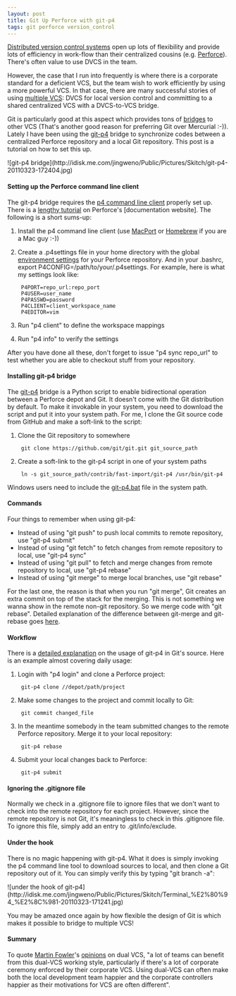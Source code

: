 ```yaml
---
layout: post
title: Git Up Perforce with git-p4
tags: git perforce version_control
---
```


[Distributed version control systems][11] open up lots of flexibility and provide lots of efficiency in work-flow than their centralized cousins (e.g. [Perforce][12]). There's often value to use DVCS in the team. 

However, the case that I run into frequently is where there is a corporate standard for a deficient VCS, but the team wish to work efficiently by using a more powerful VCS. In that case, there are many successful stories of using [multiple VCS][13]: DVCS for local version control and committing to a shared centralized VCS with a DVCS-to-VCS bridge. 

Git is particularly good at this aspect which provides tons of [bridges][1] to other VCS (That's another good reason for preferring Git over Mercurial :-)). Lately I have been using the [git-p4][2] bridge to synchronize codes between a centralized Perforce repository and a local Git repository. This post is a tutorial on how to set this up.

<div class="center" markdown="1">	
	![git-p4 bridge](http://idisk.me.com/jingweno/Public/Pictures/Skitch/git-p4-20110323-172404.jpg)
</div>

#### Setting up the Perforce command line client

The git-p4 bridge requires the [p4 command line client][3] properly set up. There is a [lengthy tutorial][14] on Perforce's [documentation website]. The following is a short sums-up:

1. Install the p4 command line client (use [MacPort][5] or [Homebrew][6] if you are a Mac guy :-))
2. Create a .p4settings file in your home directory with the global [environment settings][7] for your Perforce repository. And in your .bashrc, export P4CONFIG=/path/to/your/.p4settings. For example, here is what my settings look like:

		P4PORT=repo_url:repo_port
		P4USER=user_name
		P4PASSWD=password
		P4CLIENT=client_workspace_name
		P4EDITOR=vim

3. Run "p4 client" to define the workspace mappings
4. Run "p4 info" to verify the settings

After you have done all these, don't forget to issue "p4 sync repo_url" to test whether you are able to checkout stuff from your repository.

#### Installing git-p4 bridge

The [git-p4][8] bridge is a Python script to enable bidirectional operation between a Perforce depot and Git. It doesn't come with the Git distribution by default. To make it invokable in your system, you need to download the script and put it into your system path. For me, I clone the Git source code from GitHub and make a soft-link to the script:

1. Clone the Git repository to somewhere 

		git clone https://github.com/git/git.git git_source_path

2. Create a soft-link to the git-p4 script in one of your system paths

		ln -s git_source_path/contrib/fast-import/git-p4 /usr/bin/git-p4 

Windows users need to include the [git-p4.bat][10] file in the system path.

#### Commands

Four things to remember when using git-p4: 

* Instead of using "git push" to push local commits to remote repository, use "git-p4 submit"
* Instead of using "git fetch" to fetch changes from remote repository to local, use "git-p4 sync"
* Instead of using "git pull" to fetch and merge changes from remote repository to local, use "git-p4 rebase"
* Instead of using "git merge" to merge local branches, use "git rebase"

For the last one, the reason is that when you run "git merge", Git creates an extra commit on top of the stack for the merging. This is not something we wanna show in the remote non-git repository. So we merge code with "git rebase". Detailed explanation of the difference between git-merge and git-rebase goes [here][17]. 

#### Workflow

There is a [detailed explanation][9] on the usage of git-p4 in Git's source. Here is an example almost covering daily usage:

1. Login with "p4 login" and clone a Perforce project:

		git-p4 clone //depot/path/project

2. Make some changes to the project and commit locally to Git:

		git commit changed_file

3. In the meantime somebody in the team submitted changes to the remote Perforce repository. Merge it to your local repository:

		git-p4 rebase

4. Submit your local changes back to Perforce:

		git-p4 submit
		
#### Ignoring the .gitignore file

Normally we check in a .gitignore file to ignore files that we don't want to check into the remote repository for each project. However, since the remote repository is not Git, it's meaningless to check in this .gitignore file. To ignore this file, simply add an entry to .git/info/exclude. 

#### Under the hook

There is no magic happening with git-p4. What it does is simply invoking the p4 command line tool to download sources to local, and then clone a Git repository out of it. You can simply verify this by typing "git branch -a":

<div class="center" markdown="1">	
	![under the hook of git-p4](http://idisk.me.com/jingweno/Public/Pictures/Skitch/Terminal_%E2%80%94_%E2%8C%981-20110323-171241.jpg)
</div>

You may be amazed once again by how flexible the design of Git is which makes it possible to bridge to multiple VCS! 

#### Summary

To quote [Martin Fowler][16]'s [opinions][15] on dual VCS, "a lot of teams can benefit from this dual-VCS working style, particularly if there's a lot of corporate ceremony enforced by their corporate VCS. Using dual-VCS can often make both the local development team happier and the corporate controllers happier as their motivations for VCS are often different".

[1]: https://github.com/git/git/tree/master/contrib
[2]: https://github.com/git/git/blob/master/contrib/fast-import/git-p4
[3]: http://www.perforce.com/perforce/products/p4.html
[4]: http://www.perforce.com/perforce/doc.current/manuals/p4guide/02_config.html
[5]: http://www.macports.org/
[6]: http://mxcl.github.com/homebrew/
[7]: http://www.perforce.com/perforce/doc.current/manuals/cmdref/_env.html#1045283
[8]: https://github.com/git/git/tree/master/contrib/fast-import
[9]: https://github.com/git/git/blob/master/contrib/fast-import/git-p4.txt
[10]: https://github.com/git/git/blob/master/contrib/fast-import/git-p4.bat
[11]: http://en.wikipedia.org/wiki/Distributed_revision_control
[12]: http://www.perforce.com/
[13]: http://martinfowler.com/bliki/VersionControlTools.html
[14]: http://www.perforce.com/perforce/doc.current/manuals/p4guide/02_config.html
[15]: http://martinfowler.com/bliki/VersionControlTools.html
[16]: http://martinfowler.com
[17]: http://www.jarrodspillers.com/2009/08/19/git-merge-vs-git-rebase-avoiding-rebase-hell/
